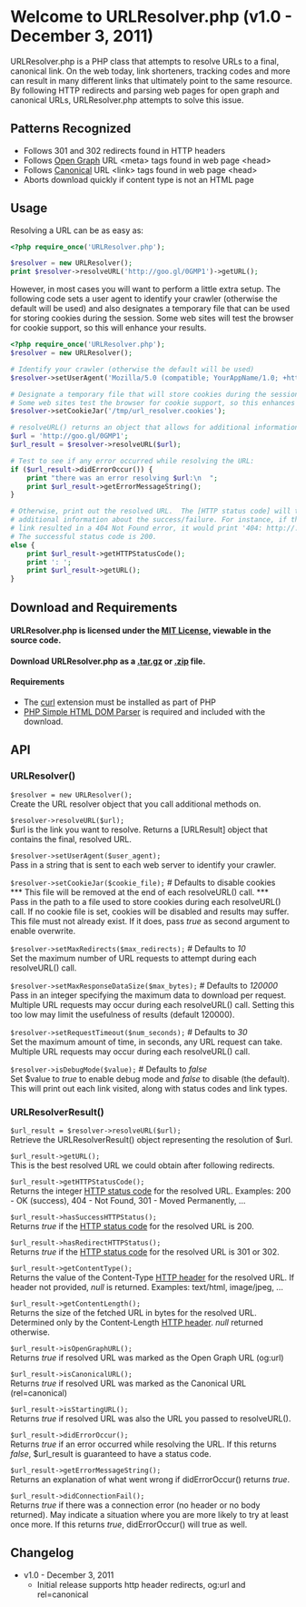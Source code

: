 Welcome to URLResolver.php (v1.0 - December 3, 2011)
====================================================

URLResolver.php is a PHP class that attempts to resolve URLs to a final, canonical link. On the web today, link shorteners, tracking codes and more can result in many different links that ultimately point to the same resource.  By following HTTP redirects and parsing web pages for open graph and canonical URLs, URLResolver.php attempts to solve this issue.

## Patterns Recognized

- Follows 301 and 302 redirects found in HTTP headers
- Follows [Open Graph] URL &lt;meta&gt; tags found in web page &lt;head&gt;
- Follows [Canonical] URL &lt;link&gt; tags found in web page &lt;head&gt;
- Aborts download quickly if content type is not an HTML page

## Usage

Resolving a URL can be as easy as:

``` php
<?php require_once('URLResolver.php');

$resolver = new URLResolver();
print $resolver->resolveURL('http://goo.gl/0GMP1')->getURL();
```

However, in most cases you will want to perform a little extra setup. The following code sets a user agent to identify your crawler (otherwise the default will be used) and also designates a temporary file that can be used for storing cookies during the session.  Some web sites will test the browser for cookie support, so this will enhance your results.

``` php
<?php require_once('URLResolver.php');
$resolver = new URLResolver();

# Identify your crawler (otherwise the default will be used)
$resolver->setUserAgent('Mozilla/5.0 (compatible; YourAppName/1.0; +http://www.example.com)');

# Designate a temporary file that will store cookies during the session.
# Some web sites test the browser for cookie support, so this enhances results.
$resolver->setCookieJar('/tmp/url_resolver.cookies');

# resolveURL() returns an object that allows for additional information.
$url = 'http://goo.gl/0GMP1';
$url_result = $resolver->resolveURL($url);

# Test to see if any error occurred while resolving the URL:
if ($url_result->didErrorOccur()) {
	print "there was an error resolving $url:\n  ";
	print $url_result->getErrorMessageString();
}

# Otherwise, print out the resolved URL.  The [HTTP status code] will tell you
# additional information about the success/failure. For instance, if the
# link resulted in a 404 Not Found error, it would print '404: http://...'
# The successful status code is 200.
else {
	print $url_result->getHTTPStatusCode();
	print ': ';
	print $url_result->getURL();
}
```

## Download and Requirements

#### URLResolver.php is licensed under the [MIT License], viewable in the source code.  
  
#### Download URLResolver.php as a [.tar.gz](https://github.com/mattwright/URLResolver.php/tarball/master) or [.zip](https://github.com/mattwright/URLResolver.php/zipball/master) file.  
  
#### Requirements
- The [curl](http://php.net/manual/en/book.curl.php) extension must be installed as part of PHP
- [PHP Simple HTML DOM Parser](http://simplehtmldom.sourceforge.net/) is required and included with the download.

## API

### URLResolver()

`$resolver = new URLResolver();`  
Create the URL resolver object that you call additional methods on.

`$resolver->resolveURL($url);`  
$url is the link you want to resolve.
Returns a [URLResult] object that contains the final, resolved URL.

`$resolver->setUserAgent($user_agent);`  
Pass in a string that is sent to each web server to identify your crawler.

`$resolver->setCookieJar($cookie_file);`  # Defaults to disable cookies  
*** This file will be removed at the end of each resolveURL() call. ***  
Pass in the path to a file used to store cookies during each resolveURL() call.
If no cookie file is set, cookies will be disabled and results may suffer.
This file must not already exist.
If it does, pass _true_ as second argument to enable overwrite.

`$resolver->setMaxRedirects($max_redirects);`  # Defaults to _10_  
Set the maximum number of URL requests to attempt during each resolveURL() call.

`$resolver->setMaxResponseDataSize($max_bytes);`  # Defaults to _120000_  
Pass in an integer specifying the maximum data to download per request.
Multiple URL requests may occur during each resolveURL() call.
Setting this too low may limit the usefulness of results (default 120000).

`$resolver->setRequestTimeout($num_seconds);`  # Defaults to _30_  
Set the maximum amount of time, in seconds, any URL request can take.
Multiple URL requests may occur during each resolveURL() call.

`$resolver->isDebugMode($value);`  # Defaults to _false_  
Set $value to _true_ to enable debug mode and _false_ to disable (the default).
This will print out each link visited, along with status codes and link types.

### URLResolverResult()

`$url_result = $resolver->resolveURL($url);`  
Retrieve the URLResolverResult() object representing the resolution of $url.

`$url_result->getURL();`  
This is the best resolved URL we could obtain after following redirects.

`$url_result->getHTTPStatusCode();`  
Returns the integer [HTTP status code] for the resolved URL.
Examples: 200 - OK (success), 404 - Not Found, 301 - Moved Permanently, ...

`$url_result->hasSuccessHTTPStatus();`  
Returns _true_ if the [HTTP status code] for the resolved URL is 200.

`$url_result->hasRedirectHTTPStatus();`  
Returns _true_ if the [HTTP status code] for the resolved URL is 301 or 302.

`$url_result->getContentType();`  
Returns the value of the Content-Type [HTTP header] for the resolved URL.
If header not provided, _null_ is returned. Examples: text/html, image/jpeg, ...

`$url_result->getContentLength();`  
Returns the size of the fetched URL in bytes for the resolved URL.
Determined only by the Content-Length [HTTP header]. _null_ returned otherwise.

`$url_result->isOpenGraphURL();`  
Returns _true_ if resolved URL was marked as the Open Graph URL (og:url)

`$url_result->isCanonicalURL();`  
Returns _true_ if resolved URL was marked as the Canonical URL (rel=canonical)

`$url_result->isStartingURL();`  
Returns _true_ if resolved URL was also the URL you passed to resolveURL().

`$url_result->didErrorOccur();`  
Returns _true_ if an error occurred while resolving the URL.
If this returns _false_, $url_result is guaranteed to have a status code.

`$url_result->getErrorMessageString();`  
Returns an explanation of what went wrong if didErrorOccur() returns _true_.

`$url_result->didConnectionFail();`  
Returns _true_ if there was a connection error (no header or no body returned).
May indicate a situation where you are more likely to try at least once more.
If this returns _true_, didErrorOccur() will true as well.

## Changelog
- v1.0 - December 3, 2011
	- Initial release supports http header redirects, og:url and rel=canonical

[curl]: http://php.net/manual/en/book.curl.php
[PHP Simple HTML DOM Parser]: http://simplehtmldom.sourceforge.net/
[Open Graph]: https://developers.facebook.com/docs/opengraph/
[Canonical]: http://www.google.com/support/webmasters/bin/answer.py?answer=139394
[HTTP status code]: http://www.w3.org/Protocols/rfc2616/rfc2616-sec10.html
[HTTP header]: http://www.w3.org/Protocols/rfc2616/rfc2616-sec14.html
[MIT License]: http://en.wikipedia.org/wiki/MIT_License
